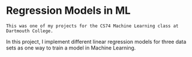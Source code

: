 # Regression Models in ML
`This was one of my projects for the CS74 Machine Learning class at Dartmouth College.`

In this project, I implement different linear regression models for three data sets as one way to train a model in Machine Learning.
